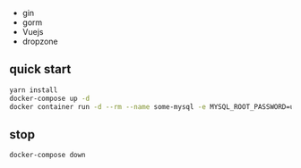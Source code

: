 - gin
- gorm
- Vuejs
- dropzone
 
## quick start

```bash
yarn install
docker-compose up -d
docker container run -d --rm --name some-mysql -e MYSQL_ROOT_PASSWORD=uploader -e MYSQL_USER=uploader -e MYSQL_PASSWORD=uploader -e MYSQL_DATABASE=uploader -p 3306:3306 mysql:5.7

```

## stop 

```
docker-compose down
```
